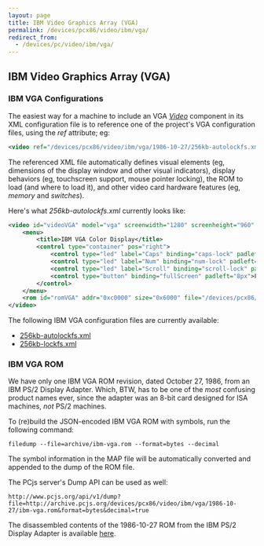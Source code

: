 ```yaml
---
layout: page
title: IBM Video Graphics Array (VGA)
permalink: /devices/pcx86/video/ibm/vga/
redirect_from:
  - /devices/pc/video/ibm/vga/
---
```


IBM Video Graphics Array (VGA)
---

### IBM VGA Configurations

The easiest way for a machine to include an VGA *[Video](/docs/pcx86/video/)* component in its XML configuration file
is to reference one of the project's VGA configuration files, using the *ref* attribute; eg:

```xml
<video ref="/devices/pcx86/video/ibm/vga/1986-10-27/256kb-autolockfs.xml"/>
```

The referenced XML file automatically defines visual elements (eg, dimensions of the display window and other
visual indicators), display behaviors (eg, touchscreen support, mouse pointer locking), the ROM to load (and where
to load it), and other video card hardware features (eg, *memory* and *switches*).

Here's what *256kb-autolockfs.xml* currently looks like:

```xml
<video id="videoVGA" model="vga" screenwidth="1280" screenheight="960" scale="true" touchscreen="mouse" autolock="true" pos="center" padding="8px">
    <menu>
        <title>IBM VGA Color Display</title>
        <control type="container" pos="right">
            <control type="led" label="Caps" binding="caps-lock" padleft="8px"/>
            <control type="led" label="Num" binding="num-lock" padleft="8px"/>
            <control type="led" label="Scroll" binding="scroll-lock" padleft="8px"/>
            <control type="button" binding="fullScreen" padleft="8px">Full Screen</control>
        </control>
    </menu>
    <rom id="romVGA" addr="0xc0000" size="0x6000" file="/devices/pcx86/video/ibm/vga/1986-10-27/ibm-vga.json" notify="videoVGA[0x378d,0x3f8d]"/>
</video>
```

The following IBM VGA configuration files are currently available:

 - [256kb-autolockfs.xml](1986-10-27/256kb-autolockfs.xml)
 - [256kb-lockfs.xml](1986-10-27/256kb-lockfs.xml)

### IBM VGA ROM

We have only one IBM VGA ROM revision, dated October 27, 1986, from an IBM PS/2 Display Adapter.  Which, BTW,
has to be one of the *most* confusing product names ever, since the adapter was an 8-bit card designed for ISA
machines, *not* PS/2 machines.  

To (re)build the JSON-encoded IBM VGA ROM with symbols, run the following command:

	filedump --file=archive/ibm-vga.rom --format=bytes --decimal
	
The symbol information in the MAP file will be automatically converted and appended to the dump of the ROM file. 

The PCjs server's Dump API can be used as well:

	http://www.pcjs.org/api/v1/dump?file=http://archive.pcjs.org/devices/pcx86/video/ibm/vga/1986-10-27/ibm-vga.rom&format=bytes&decimal=true

The disassembled contents of the 1986-10-27 ROM from the IBM PS/2 Display Adapter is available [here](1986-10-27/ibm-vga.asm).
